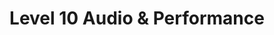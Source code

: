 ---
title: "Level 10 Audio & Performance"
url: /mesa/level-10-audio-and-performance/
shop: car parts
---